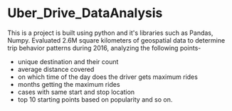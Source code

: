 # Uber_Drive_DataAnalysis
This is a project is built using python and it's libraries such as Pandas, Numpy.
Evaluated 2.6M square kilometers of geospatial data to determine trip behavior patterns during 2016, analyzing the following points- 
- unique destination and their count
- average distance covered
- on which time of the day does the driver gets maximum rides
- months getting the maximum rides
- cases with same start and stop location
- top 10 starting points based on popularity and so on.
